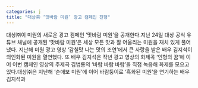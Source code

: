 ```yaml
---
categories: j
title: "대상㈜ ‘맛바람 미원’ 광고 캠페인 진행"
---
```

대상㈜이 미원의 새로운 광고 캠페인 ‘맛바람 미원’을 공개한다.지난 24일 대상 공식 유튜브 채널에 공개된 ‘맛바람 미원’은 세상 모든 맛과 잘 어울리는 미원을 재치 있게 풀어냈다. 지난해 미원 광고 영상 ‘감칠맛 나는 맛의 조연’에서 큰 사랑을 받은 배우 김지석이 의인화된 미원을 열연했다. 또 배우 김지석은 작년 광고 영상의 화제곡 ‘인형의 꿈’에 이어 이번 캠페인 영상의 주제곡 김범룡의 ‘바람 바람 바람’을 직접 녹음해 화제를 모으고 있다.대상㈜은 지난해 ‘순애보 미원’에 이어 바람둥이로 ‘흑화된 미원’을 연기하는 배우 김지석과